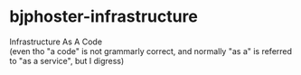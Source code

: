 # bjphoster-infrastructure
Infrastructure As A Code<br>
(even tho "a code" is not grammarly correct, and normally "as a" is referred to "as a service", but I digress)
